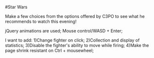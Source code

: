 #Star Wars

Make a few choices from the options offered by C3PO to see what he recommends to watch this evening!

jQuery animations are used; Mouse control/WASD + Enter;

I want to add: 
1)Change fighter on click;
2)Collection and display of statistics;
3)Disable the fighter's ability to move while firing;
4)Make the page shrink resistant on Ctrl + mousewheel;